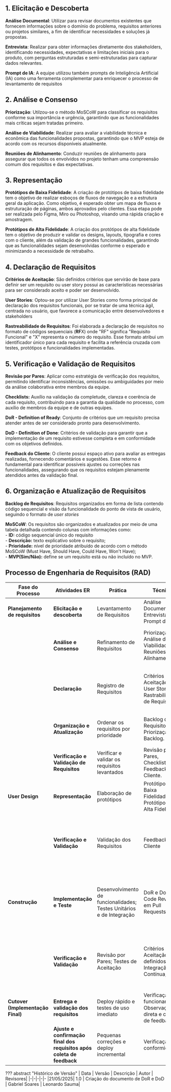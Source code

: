 ## 1. Elicitação e Descoberta

**Análise Documental**: Utilizar para revisar documentos existentes que fornecem informações sobre o domínio do problema, requisitos anteriores ou projetos similares, a fim de identificar necessidades e soluções já propostas.

**Entrevista**: Realizar para obter informações diretamente dos stakeholders, identificando necessidades, expectativas e limitações iniciais para o produto, com perguntas estruturadas e semi-estruturadas para capturar dados relevantes.

**Prompt de IA**: A equipe utilizou também prompts de Inteligência Artificial (IA) como uma ferramenta complementar para enriquecer o processo de levantamento de requisitos


## 2. Análise e Consenso

**Priorização**: Utilzou-se o método MoSCoW para classificar os requisitos conforme sua importância e urgência, garantindo que as funcionalidades mais críticas sejam tratadas primeiro.

**Análise de Viabilidade**: Realizar para avaliar a viabilidade técnica e econômica das funcionalidades propostas, garantindo que o MVP esteja de acordo com os recursos disponíveis atualmente.

**Reuniões de Alinhamento**: Conduzir reuniões de alinhamento para assegurar que todos os envolvidos no projeto tenham uma compreensão comum dos requisitos e das expectativas.


## 3. Representação

**Protótipos de Baixa Fidelidade**: A criação de protótipos de baixa fidelidade tem o objetivo de realizar esboços de fluxos de navegação e a estrutura geral da aplicação. Como objetivo, é esperado obter um mapa de fluxos e estruturação de páginas, ambos aprovados pelo clientes. Essa etapa pode ser realizada pelo Figma, Miro ou Photoshop, visando uma rápida criação e amostragem.

**Protótipos de Alta Fidelidade**: A criação dos protótipos de alta fidelidade tem o objetivo de produzir e validar os designs, layouts, tipografia e cores com o cliente, além da validação de grandes funcionalidades, garantindo que as funcionalidades sejam desenvolvidas conforme o esperado e minimizando a necessidade de retrabalho.


## 4. Declaração de Requisitos

**Critérios de Aceitação**: São definidos critérios que servirão de base para definir ser um requisito ou user story possui as características necessárias para ser considerado aceito e poder ser desenvolvido.

**User Stories**: Optou-se por utilizar User Stories como forma principal de declaração dos requisitos funcionais, por se tratar de uma técnica ágil, centrada no usuário, que favorece a comunicação entre desenvolvedores e stakeholders

**Rastreabilidade de Requisitos**: Foi elaborada a declaração de requisitos no formato de códigos sequenciais (**RF**X) onde "RF" significa "Requisito Funcional" e "X" representa o número do requisito.  Esse formato atribui um identificador único para cada requisito e facilita a referência cruzada com testes, protótipos e funcionalidades implementadas.


## 5. Verificação e Validação de Requisitos

**Revisão por Pares**: Aplicar como estratégia de verificação dos requisitos, permitindo identificar inconsistências, omissões ou ambiguidades por meio da análise colaborativa entre membros da equipe.

**Checklists:** Auxílio na validação da completude, clareza e coerência de cada requisito, contribuindo para a garantia da qualidade no processo, com auxílio de membros da equipe e de outras equipes.

**DoR - Definition of Ready**: Conjunto de critérios que um requisito precisa atender antes de ser considerado pronto para desenvolvimento.

**DoD - Definition of Done**: Critérios de validação para garantir que a implementação de um requisito estivesse completa e em conformidade com os objetivos definidos.

**Feedback do Cliente**: O cliente possui espaço ativo para avaliar as entregas realizadas, fornecendo comentários e sugestões. Esse retorno é fundamental para identificar possíveis ajustes ou correções nas funcionalidades, assegurando que os requisitos estejam plenamente atendidos antes da validação final.


## 6. Organização e Atualização de Requisitos 

**Backlog de Requisitos**: Requisitos organizados em forma de lista contendo código sequencial e visão da funcionalidade do ponto de vista de usuário, seguindo o formato de *user stories*

**MoSCoW**: Os requisitos são organizados e atualizados por meio de uma tabela detalhada contendo colunas com informações como: <br>
    - **ID:** código sequencial único do requisito <br>
    - **Descrição:** texto explicativo sobre o requisito; <br>
    - **Prioridade:** nível de prioridade atribuído de acordo com o método MoSCoW (Must Have, Should Have, Could Have, Won't Have); <br>
    - **MVP(Sim/Não):** define se um requisito está ou não incluído no MVP. <br>

## **Processo de Engenharia de Requisitos (RAD)**

|**Fase do Processo**| **Atividades ER** | **Prática** | **Técnica** | **Resultado Esperado** |
|----------------|---------------|---------|---------|--------------------|
| **Planejamento de requisitos** | **Elicitação e descoberta** | Levantamento de Requisitos | Análise Documental, Entrevista e Prompt de IA. | Identificar os requisitos de alto nível do projeto. |
|| **Análise e Consenso** | Refinamento de Requisitos | Priorização, Análise de Viabilidade e Reuniões de Alinhamento. | Lista de requisitos bem definidos e a definição da prioridade dos requisitos. |
|| **Declaração**  | Registro de Requisitos | Critérios de Aceitação, User Stories, Rastrabilidade de Requisitos. | Estabelecer os requisitos; Estabelecer user stories que descrevem funcionalidades do projeto. |
|| **Organização e Atualização**| Ordenar os requisitos por prioridade | Backlog de Requisitos e Priorização do Backlog. | Lista de requisitos organizada com grau de prioridade. |
|| **Verificação e Validação de Requisitos** | Verificar e validar os requisitos levantados | Revisão por Pares, Checklists, Feedback do Cliente. | Revisar e alinhar com o cliente sobre os requisitos levantados. |
| **User Design** | **Representação** | Elaboração de protótipos |  Protótipos de Baixa Fidelidade e Protótipos de Alta Fidelidade. | Design validado com o cliente. |
|| **Verificação e Validação** | Validação dos Requisitos | Feedback do Cliente | Confirmação de que cada requisito foi implementado conforme especificado e atende às necessidades dos usuários. |
| **Construção** | **Implementação e Teste** | Desenvolvimento de funcionalidades; Testes Unitários e de Integração | DoR e DoD; Code Review em Pull Requests; | Entrega de incrementos de software funcionando, cobertos por testes, prontos para demonstração ao cliente |
|| **Verificação e Validação** | Revisão por Pares; Testes de Aceitação | Critérios de Aceitação definidos; Integração Contínua; | Cada funcionalidade validada contra requisitos e sem regressões antes de avançar para produção |
| **Cutover (Implementação Final)** | **Entrega e validação dos requisitos** | Deploy rápido e testes de uso imediato | Verificação de funcionamento; Observação direta e coleta de feedback | Protótipo operacional e aprovado pelo cliente |
|| **Ajuste e confirmação final dos requisitos após coleta de feedback** | Pequenas correções e deploy incremental | Verificação de conformidade | Protótipo estabilizado e pronto para evolução contínua |


??? abstract "Histórico de Versão"
    | Data | Versão | Descrição | Autor | Revisores|
    |-|-|-|-|-
    |21/05/2025| 1.0 | Criação do documento de DoR e DoD | Gabriel Soares | Leonardo Sauma|